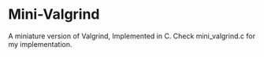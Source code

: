 # Mini-Valgrind
A miniature version of Valgrind, Implemented in C. Check mini_valgrind.c for my implementation. 
